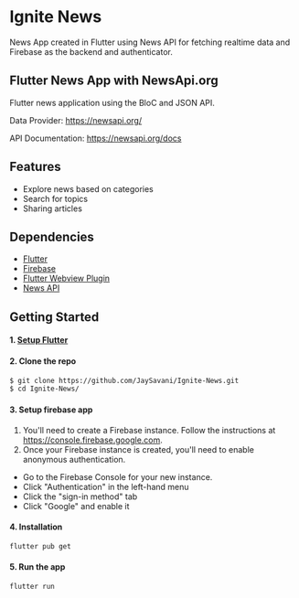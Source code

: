 # Ignite News

News App created in Flutter using News API for fetching realtime data and Firebase as the backend and authenticator.


## Flutter News App with NewsApi.org

Flutter news application using the BloC and JSON API.

Data Provider: https://newsapi.org/

API Documentation: https://newsapi.org/docs

## Features

* Explore news based on categories
* Search for topics
* Sharing articles

## Dependencies

* [Flutter](https://flutter.io/)
* [Firebase](https://github.com/flutter/plugins/blob/master/FlutterFire.md)
* [Flutter Webview Plugin](https://github.com/dart-flitter/flutter_webview_plugin)
* [News API](https://newsapi.org/)

## Getting Started

#### 1. [Setup Flutter](https://flutter.io/setup/)

#### 2. Clone the repo

```sh
$ git clone https://github.com/JaySavani/Ignite-News.git
$ cd Ignite-News/
```

#### 3. Setup firebase app

1. You'll need to create a Firebase instance. Follow the instructions at https://console.firebase.google.com.
2. Once your Firebase instance is created, you'll need to enable anonymous authentication.

* Go to the Firebase Console for your new instance.
* Click "Authentication" in the left-hand menu
* Click the "sign-in method" tab
* Click "Google" and enable it

#### 4. Installation

```sh
flutter pub get
```
#### 5. Run the app 

```sh
flutter run
```



